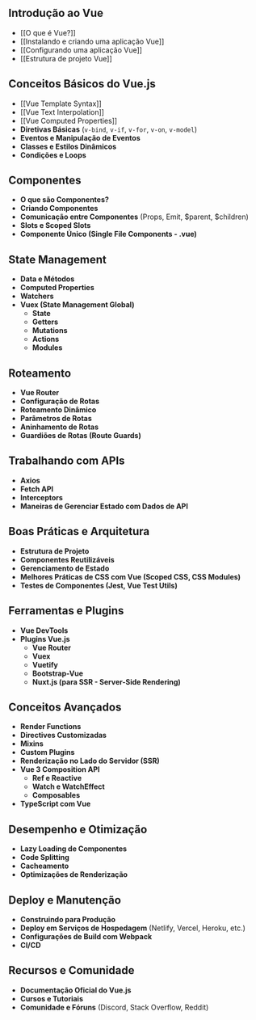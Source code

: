 
## Introdução ao Vue

- [[O que é Vue?]]
- [[Instalando e criando uma aplicação Vue]]
- [[Configurando uma aplicação Vue]]
- [[Estrutura de projeto Vue]]

## Conceitos Básicos do Vue.js

- [[Vue Template Syntax]]
- [[Vue Text Interpolation]]
- [[Vue Computed Properties]]
- **Diretivas Básicas** (`v-bind`, `v-if`, `v-for`, `v-on`, `v-model`)
- **Eventos e Manipulação de Eventos**
- **Classes e Estilos Dinâmicos**
- **Condições e Loops**

## Componentes

- **O que são Componentes?**
- **Criando Componentes**
- **Comunicação entre Componentes** (Props, Emit, $parent, $children)
- **Slots e Scoped Slots**
- **Componente Único (Single File Components - .vue)**

## State Management

- **Data e Métodos**
- **Computed Properties**
- **Watchers**
- **Vuex (State Management Global)**
    - **State**
    - **Getters**
    - **Mutations**
    - **Actions**
    - **Modules**

## Roteamento

- **Vue Router**
- **Configuração de Rotas**
- **Roteamento Dinâmico**
- **Parâmetros de Rotas**
- **Aninhamento de Rotas**
- **Guardiões de Rotas (Route Guards)**

## Trabalhando com APIs

- **Axios**
- **Fetch API**
- **Interceptors**
- **Maneiras de Gerenciar Estado com Dados de API**

## Boas Práticas e Arquitetura

- **Estrutura de Projeto**
- **Componentes Reutilizáveis**
- **Gerenciamento de Estado**
- **Melhores Práticas de CSS com Vue (Scoped CSS, CSS Modules)**
- **Testes de Componentes (Jest, Vue Test Utils)**

## Ferramentas e Plugins

- **Vue DevTools**
- **Plugins Vue.js**
    - **Vue Router**
    - **Vuex**
    - **Vuetify**
    - **Bootstrap-Vue**
    - **Nuxt.js (para SSR - Server-Side Rendering)**

## Conceitos Avançados

- **Render Functions**
- **Directives Customizadas**
- **Mixins**
- **Custom Plugins**
- **Renderização no Lado do Servidor (SSR)**
- **Vue 3 Composition API**
    - **Ref e Reactive**
    - **Watch e WatchEffect**
    - **Composables**
- **TypeScript com Vue**

## Desempenho e Otimização

- **Lazy Loading de Componentes**
- **Code Splitting**
- **Cacheamento**
- **Optimizações de Renderização**

## Deploy e Manutenção

- **Construindo para Produção**
- **Deploy em Serviços de Hospedagem** (Netlify, Vercel, Heroku, etc.)
- **Configurações de Build com Webpack**
- **CI/CD**

## Recursos e Comunidade

- **Documentação Oficial do Vue.js**
- **Cursos e Tutoriais**
- **Comunidade e Fóruns** (Discord, Stack Overflow, Reddit)